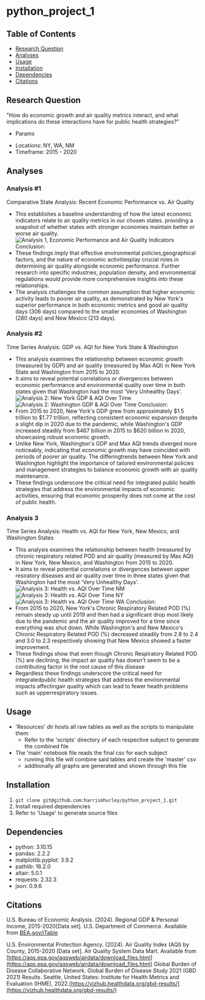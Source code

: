 # python_project_1

## Table of Contents
* [Research Question](#research-question)
* [Analyses](#analyses)
* [Usage](#usage)
* [Installation](#installation)
* [Dependencies](#dependencies)
* [Citations](#citations)

## Research Question
"How do economic growth and air quality metrics interact, and what implications do these interactions have for public health strategies?"
* Params
- Locations: NY, WA, NM
- Timeframe: 2015 - 2020

## Analyses

### Analysis #1
Comparative State Analysis: Recent Economic Performance vs. Air Quality
- This establishes a baseline understanding of how the latest economic indicators relate to air quality metrics in our chosen states. providing a snapshot of whether states with stronger economies maintain better or worse air quality. 
![Analysis 1, Economic Performance and Air Quality Indicators ](./graphs/analysis_1.png)
Conclusion:
- These findings imply that effective environmental policies,geographical factors, and the nature of economic activitiesplay crucial roles in determining air quality alongside economic performance. Further research into specific industries, population density, and environmental regulations would provide more comprehensive insights into these relationships.
- The analysis challenges the common assumption that higher economic activity leads to poorer air quality, as demonstrated by New York's superior performance in both economic metrics and good air quality days (306 days) compared to the smaller economies of Washington (280 days) and New Mexico (213 days).

### Analysis #2
Time Series Analysis: GDP vs. AQI for New York State & Washington
- This analysis examines the relationship between economic growth (measured by GDP) and air quality (measured by Max AQI) in New York State and Washington from 2015 to 2020. 
- It aims to reveal potential correlations or divergences between economic performance and environmental quality over time in both states given that Washington had the most 'Very Unhealthy Days'.
![Analysis 2: New York GDP & AQI Over Time ](./graphs/analysis_2_NY.png)
![Analysis 2: Washington GDP & AQI Over Time ](./graphs/analysis_2_WA.png)
Conclusion:
- From 2015 to 2020, New York's GDP grew from approximately $1.5 trillion to $1.77 trillion, reflecting consistent economic expansion despite a slight dip in 2020 due to the pandemic, while Washington's GDP increased steadily from $467 billion in 2015 to $620 billion in 2020, showcasing robust economic growth.
- Unlike New York, Washington's GDP and Max AQI trends diverged more noticeably, indicating that economic growth may have coincided with periods of poorer air quality. The differingtrends between New York and Washington highlight the importance of tailored environmental policies and management strategies to balance economic growth with air quality maintenance.
- These findings underscore the critical need for integrated public health strategies that address the environmental impacts of economic activities, ensuring that economic prosperity does not come at the cost of public health.

### Analysis 3
Time Series Analysis: Health vs. AQI for New York, New Mexico, and Washington States
- This analysis examines the relationship between health (measured by chronic respiratory related POD and air quality (measured by Max AQI) in New York, New Mexico, and Washington from 2015 to 2020.
- It aims to reveal potential correlations or divergences between upper resiratory diseases and air quality over time in three states given that Washington had the most 'Very Unhealthy Days'.
![Analysis 3: Health vs. AQI Over Time NM](./graphs/analysis_3_NM.png)
![Analysis 3: Health vs. AQI Over Time NY](./graphs/analysis_3_NY.png)
![Analysis 3: Health vs. AQI Over Time WA](./graphs/analysis_3_WA.png)
Conclusion:
- From 2015 to 2020, New York's Chronic Respiratory Related POD (%) remain steady up until 2019 and then had a significant drop most likely due to the pandemic and the air quality improved for a time since everything was shut down. While Washington's and New Mexico's Chronic Respiratory Related POD (%) decreased steadily from 2.8 to 2.4 and 3.0 to 2.3 respectively showing that New Mexico showed a faster improvement.
- These findings show that even though Chronic Respiratory Related POD (%) are declining, the impact air quality has doesn't seem to be a contributing factor in the root cause of this disease 
- Regardless these findings underscore the critical need for integratedpublic health strategies that address the environmental impacts affectingair quality which can lead to fewer health problems such as upperrespiratory issues.

## Usage
- 'Resources' dir hosts all raw tables as well as the scripts to manipulate them
    - Refer to the 'scripts' directory of each respective subject to generate the combined file
- The 'main' notebook file reads the final csv for each subject
    - running this file will combine said tables and create the 'master' csv
    - additionally all graphs are generated and shown through this file

## Installation
1. `git clone git@github.com:harrismhurley/python_project_1.git`
2. Install required dependencies
3. Refer to 'Usage' to generate source files

## Dependencies
- python: 3.10.15
- pandas: 2.2.2
- matplotlib.pyplot: 3.9.2
- pathlib: 16.2.0
- altair: 5.0.1 
- requests: 2.32.3
- json: 0.9.6

## Citations
U.S. Bureau of Economic Analysis. (2024). Regional GDP & Personal Income, 2015-2020[Data set]. U.S. Department of Commerce. Available from [BEA.gov/iTable](BEA.gov/iTable)

U.S. Environmental Protection Agency. (2024). Air Quality Index (AQI) by County, 2015-2020 [Data set]. Air Quality System Data Mart. Available from [https://aqs.epa.gov/aqsweb/airdata/download_files.html](https://aqs.epa.gov/aqsweb/airdata/download_files.html)
Global Burden of Disease Collaborative Network. Global Burden of Disease Study 2021 (GBD 2021) Results. Seattle, United States: Institute for Health Metrics and Evaluation (IHME), 2022.[https://vizhub.healthdata.org/gbd-results/](https://vizhub.healthdata.org/gbd-results/)
